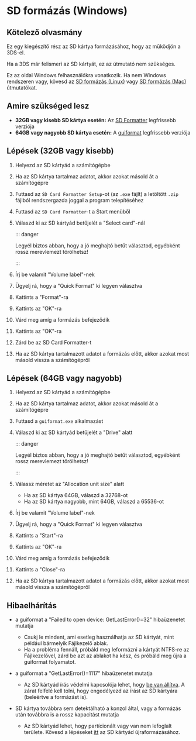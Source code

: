 # SD formázás (Windows)

## Kötelező olvasmány

Ez egy kiegészítő rész az SD kártya formázásához, hogy az működjön a 3DS-el.

Ha a 3DS már felismeri az SD kártyát, ez az útmutató nem szükséges.

Ez az oldal Windows felhasználókra vonatkozik. Ha nem Windows rendszeren vagy, kövesd az [SD formázás (Linux)](formatting-sd-\(linux\)) vagy [SD formázás (Mac)](formatting-sd-\(mac\)) útmutatókat.

## Amire szükséged lesz

- **32GB vagy kisebb SD kártya esetén:** Az [SD Formatter](https://www.sdcard.org/downloads/formatter/sd-memory-card-formatter-for-windows-download/) legfrissebb verziója
- **64GB vagy nagyobb SD kártya esetén:** A [guiformat](http://ridgecrop.co.uk/index.htm?guiformat.htm) legfrissebb verziója

## Lépések (32GB vagy kisebb)

1. Helyezd az SD kártyád a számítógépbe

2. Ha az SD kártya tartalmaz adatot, akkor azokat másold át a számítógépre

3. Futtasd az `SD Card Formatter Setup`-ot (az `.exe` fájlt) a letöltött `.zip` fájlból rendszergazda joggal a program telepítéséhez

4. Futtasd az `SD Card Formatter`-t a Start menüből

5. Válaszd ki az SD kártyád betűjelét a "Select card"-nál

   ::: danger

   Legyél biztos abban, hogy a jó meghajtó betűt választod, egyébként rossz merevlemezt törölhetsz!

   :::

6. Írj be valamit "Volume label"-nek

7. Ügyelj rá, hogy a "Quick Format" ki legyen választva

8. Kattints a "Format"-ra

9. Kattints az "OK"-ra

10. Várd meg amíg a formázás befejeződik

11. Kattints az "OK"-ra

12. Zárd be az SD Card Formatter-t

13. Ha az SD kártya tartalmazott adatot a formázás előtt, akkor azokat most másold vissza a számítógépről

## Lépések (64GB vagy nagyobb)

1. Helyezd az SD kártyád a számítógépbe

2. Ha az SD kártya tartalmaz adatot, akkor azokat másold át a számítógépre

3. Futtasd a `guiformat.exe` alkalmazást

4. Válaszd ki az SD kártyád betűjelét a "Drive" alatt

   ::: danger

   Legyél biztos abban, hogy a jó meghajtó betűt választod, egyébként rossz merevlemezt törölhetsz!

   :::

5. Válassz méretet az "Allocation unit size" alatt
   - Ha az SD kártya 64GB, válaszd a 32768-ot
   - Ha az SD kártya nagyobb, mint 64GB, válaszd a 65536-ot

6. Írj be valamit "Volume label"-nek

7. Ügyelj rá, hogy a "Quick Format" ki legyen választva

8. Kattints a "Start"-ra

9. Kattints az "OK"-ra

10. Várd meg amíg a formázás befejeződik

11. Kattints a "Close"-ra

12. Ha az SD kártya tartalmazott adatot a formázás előtt, akkor azokat most másold vissza a számítógépről

## Hibaelhárítás

- a guiformat a "Failed to open device: GetLastError()=32" hibaüzenetet mutatja
  - Csukj le mindent, ami esetleg használhatja az SD kártyát, mint például bármelyik Fájlkezelő ablak.
  - Ha a probléma fennáll, próbáld meg leformázni a kártyát NTFS-re az Fájlkezelővel, zárd be azt az ablakot ha kész, és próbáld meg újra a guiformat folyamatot.

- a guiformat a "GetLastError()=1117" hibaüzenetet mutatja
  - Az SD kártyád írás védelmi kapcsolója lehet, hogy [be van állítva](/images/sdlock.png). A zárat felfelé kell tolni, hogy engedélyezd az írást az SD kártyára (beleértve a formázást is).

- SD kártya továbbra sem detektálható a konzol által, vagy a formázás után továbbra is a rossz kapacitást mutatja
  - Az SD kártyád lehet, hogy partícionált vagy van nem lefoglalt területe. Kövesd a lépéseket [itt](https://wiki.hacks.guide/wiki/SD_Clean/Windows) az SD kártyád újraformázásához.
